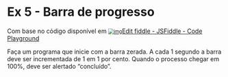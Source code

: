 # Ex 5 - Barra de progresso

Com base no código disponível em [<img src="https://jsfiddle.net/img/favicon.png" alt="img" style="zoom:80%;" />Edit fiddle - JSFiddle - Code Playground](https://jsfiddle.net/wxtof0ze/)

Faça um programa que inicie com a barra zerada. A cada 1 segundo a barra deve ser incrementada de 1 em 1 por cento.
Quando o processo chegar em 100%, deve ser alertado “concluído”.